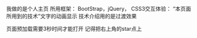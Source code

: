 我做的是个人主页 
所用框架： 
BootStrap，jQuery， 
CSS3交互体验： 
“本页面所用到的技术”文字的动画显示 
  技术介绍用的是过渡效果 
 
页面预加载需要3秒时间才能打开 
记得把右上角的star点上 
